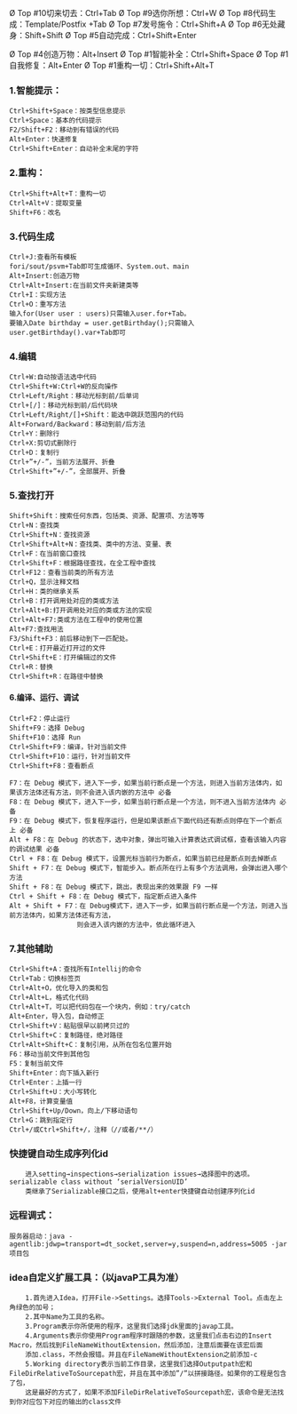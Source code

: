 Ø  Top #10切来切去：Ctrl+Tab
Ø  Top #9选你所想：Ctrl+W
Ø  Top #8代码生成：Template/Postfix +Tab
Ø  Top #7发号施令：Ctrl+Shift+A
Ø  Top #6无处藏身：Shift+Shift
Ø  Top #5自动完成：Ctrl+Shift+Enter

Ø  Top #4创造万物：Alt+Insert
Ø  Top #1智能补全：Ctrl+Shift+Space
Ø  Top #1自我修复：Alt+Enter
Ø  Top #1重构一切：Ctrl+Shift+Alt+T
	
	
### 1.智能提示：
	Ctrl+Shift+Space：按类型信息提示
	Ctrl+Space：基本的代码提示
	F2/Shift+F2：移动到有错误的代码
	Alt+Enter：快速修复
	Ctrl+Shift+Enter：自动补全末尾的字符
### 2.重构：
	Ctrl+Shift+Alt+T：重构一切
	Ctrl+Alt+V：提取变量
	Shift+F6：改名
### 3.代码生成
	Ctrl+J:查看所有模板
	fori/sout/psvm+Tab即可生成循环、System.out、main
	Alt+Insert:创造万物
	Ctrl+Alt+Insert:在当前文件夹新建类等
	Ctrl+I：实现方法
	Ctrl+O：重写方法
	输入for(User user : users)只需输入user.for+Tab。
	要输入Date birthday = user.getBirthday();只需输入user.getBirthday().var+Tab即可
### 4.编辑
	Ctrl+W:自动按语法选中代码
	Ctrl+Shift+W:Ctrl+W的反向操作
	Ctrl+Left/Right：移动光标到前/后单词
	Ctrl+[/]：移动光标到前/后代码块
	Ctrl+Left/Right/[]+Shift：能选中跳跃范围内的代码
	Alt+Forward/Backward：移动到前/后方法
	Ctrl+Y：删除行
	Ctrl+X:剪切式删除行
	Ctrl+D：复制行
	Ctrl+”+/-”，当前方法展开、折叠
	Ctrl+Shift+”+/-”，全部展开、折叠
### 5.查找打开
	Shift+Shift：搜索任何东西，包括类、资源、配置项、方法等等
	Ctrl+N：查找类
	Ctrl+Shift+N：查找资源
	Ctrl+Shift+Alt+N：查找类、类中的方法、变量、表
	Ctrl+F：在当前窗口查找
	Ctrl+Shift+F：根据路径查找，在全工程中查找
	Ctrl+F12：查看当前类的所有方法
	Ctrl+Q，显示注释文档
	Ctrl+H：类的继承关系
	Ctrl+B：打开调用处对应的类或方法
	Ctrl+Alt+B:打开调用处对应的类或方法的实现
	Ctrl+Alt+F7:类或方法在工程中的使用位置
	Alt+F7:查找用法
	F3/Shift+F3：前后移动到下一匹配处。
	Ctrl+E：打开最近打开过的文件
	Ctrl+Shift+E：打开编辑过的文件
	Ctrl+R：替换
	Ctrl+Shift+R：在路径中替换
#### 6.编译、运行、调试
	Ctrl+F2：停止运行
	Shift+F9：选择 Debug
	Shift+F10：选择 Run
	Ctrl+Shift+F9：编译，针对当前文件
	Ctrl+Shift+F10：运行，针对当前文件
	Ctrl+Shift+F8：查看断点
	
	F7：在 Debug 模式下，进入下一步，如果当前行断点是一个方法，则进入当前方法体内，如果该方法体还有方法，则不会进入该内嵌的方法中 必备
	F8：在 Debug 模式下，进入下一步，如果当前行断点是一个方法，则不进入当前方法体内 必备
	F9：在 Debug 模式下，恢复程序运行，但是如果该断点下面代码还有断点则停在下一个断点上 必备
	Alt + F8：在 Debug 的状态下，选中对象，弹出可输入计算表达式调试框，查看该输入内容的调试结果 必备
	Ctrl + F8：在 Debug 模式下，设置光标当前行为断点，如果当前已经是断点则去掉断点
	Shift + F7：在 Debug 模式下，智能步入。断点所在行上有多个方法调用，会弹出进入哪个方法
	Shift + F8：在 Debug 模式下，跳出，表现出来的效果跟 F9 一样
	Ctrl + Shift + F8：在 Debug 模式下，指定断点进入条件
	Alt + Shift + F7：在 Debug模式下，进入下一步，如果当前行断点是一个方法，则进入当前方法体内，如果方法体还有方法，
					 则会进入该内嵌的方法中，依此循环进入
### 7.其他辅助
	Ctrl+Shift+A：查找所有Intellij的命令
	Ctrl+Tab：切换标签页
	Ctrl+Alt+O，优化导入的类和包
	Ctrl+Alt+L，格式化代码
	Ctrl+Alt+T，可以把代码包在一个块内，例如：try/catch
	Alt+Enter，导入包，自动修正
	Ctrl+Shift+V：粘贴很早以前拷贝过的
	Ctrl+Shift+C：复制路径，绝对路径
	Ctrl+Alt+Shift+C：复制引用，从所在包名位置开始
	F6：移动当前文件到其他包
	F5：复制当前文件
	Shift+Enter：向下插入新行
	Ctrl+Enter：上插一行
	Ctrl+Shift+U：大小写转化
	Alt+F8，计算变量值
	Ctrl+Shift+Up/Down，向上/下移动语句
	Ctrl+G：跳到指定行
	Ctrl+/或Ctrl+Shift+/，注释（//或者/**/）
	
### 快捷键自动生成序列化id
		进入setting→inspections→serialization issues→选择图中的选项。serializable class without ‘serialVersionUID’
		类继承了Serializable接口之后，使用alt+enter快捷键自动创建序列化id
	
### 远程调式：
	服务器启动：java -agentlib:jdwp=transport=dt_socket,server=y,suspend=n,address=5005 -jar 项目包
	
	
### idea自定义扩展工具：（以javaP工具为准）
		1.首先进入Idea，打开File->Settings。选择Tools->External Tool。点击左上角绿色的加号；
		2.其中Name为工具的名称。
		3.Program表示你所使用的程序，这里我们选择jdk里面的javap工具。
		4.Arguments表示你使用Program程序时跟随的参数，这里我们点击右边的Insert Macro，然后找到FileNameWithoutExtension，然后添加，注意后面要在该宏后面
		添加.class，不然会报错。并且在FileNameWithoutExtension之前添加-c
		5.Working directory表示当前工作目录，这里我们选择Outputpath宏和FileDirRelativeToSourcepath宏，并且在其中添加”/”以拼接路径。如果你的工程是包含了包，
		这是最好的方式了，如果不添加FileDirRelativeToSourcepath宏，该命令是无法找到你对应包下对应的输出的class文件






